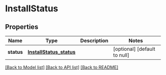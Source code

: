 # InstallStatus

## Properties
Name | Type | Description | Notes
------------ | ------------- | ------------- | -------------
**status** | [**InstallStatus_status**](InstallStatus_status.md) |  | [optional] [default to null]

[[Back to Model list]](../README.md#documentation-for-models) [[Back to API list]](../README.md#documentation-for-api-endpoints) [[Back to README]](../README.md)


